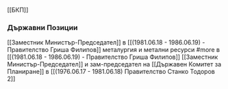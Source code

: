 [[БКП]]

### Държавни Позиции
[[Заместник Министър-Председател]] в [[(1981.06.18 - 1986.06.19) - Правителство Гриша Филипов]]
металургия и метални ресурси #more в [[(1981.06.18 - 1986.06.19) - Правителство Гриша Филипов]]
[[Заместник Министър-Председател]] и зам-председател на [[Държавен Комитет за Планиране]] в [[(1976.06.17 - 1981.06.18) Правителство Станко Тодоров 2]]